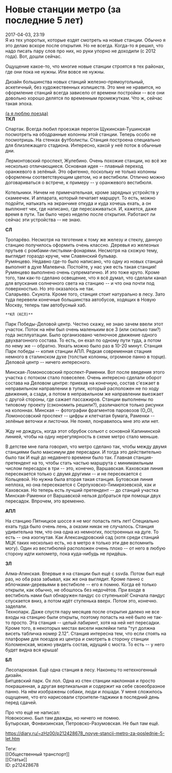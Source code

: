 Новые станции метро (за последние 5 лет)
=========================================

   
 2017-04-03, 23:19   
  Я из тех упоротых, которые ездят смотреть на новые станции. Обычно я это делаю вскоре после открытия. Но не всегда. Когда-то я решил, что надо писать пару слов про них, но руки упорно не доходили (с 2012 года). Вот, дошли сейчас.   
   
 Ощущение какое-то, что многие новые станции строятся в тех районах, где они пока не нужны. Или вовсе не нужны.   
   
 Дизайн большинства новых станций железно-прямоугольный, аскетичный, без художественных излишеств. Это мне не нравится, но оформление станций всегда зависело от времени постройки -- все они довольно хорошо делятся по временным промежуткам. Что ж, сейчас такая эпоха.   
   
  [(а я люблю поезда)](https://zHz00.diary.ru/p212428678.htm?index=1#linkmore212428678m1)      
   **ТКЛ**     
   
 Спартак. Всегда любил проезжая перегон Щукинская-Тушинская посмотреть на ободранные колонны этой станции. Теперь особо не посмотришь. На стенках футболисты. Станция построена специально для близлежащего стадиона. Интересно, какой у неё поток в обычные дни.   
   
 Лермонтовский проспект, Жулебино. Очень похожие станции, но всё же несколько отличающиеся. Основная идея -- плавный переход оранжевого в зелёный. Это офигенно, поскольку не только колонны оформлены соответствующим цветом, но и вестибюли. Отлично можно договариваться о встрече, к примеру -- у оранжевого вестибюля.   
   
 Котельники. Ничем не примечательная, кроме зарядных устройств у скамеечек. И аппарата, который печатает маршрут. То есть, можно подойти, натыкать на экранчике откуда и куда хочешь ехать, а он выплюнет чек, где написано, где пересаживаться. И, кажется, даже время в пути. Так было через неделю после открытия. Работают ли сейчас эти устройства -- не знаю.   
   
   **СЛ**     
   
 Тропарёво. Несмотря на тяготение к тому же железу и стеклу, данную станцию получилось оформить очень классно. Деревья из железных прутьев с ромбами-листьями-фонарями. Несмотря на схожую тему, выглядит гораздо круче, чем Славянский бульвар.   
 Румянцево. Недавно где-то было написано, что одну из новых станций выполнят в духе Малевича. Постойте, у нас уже есть такая станция! Румянцево выполнено очень супрематично. И это тоже круто. Кроме того, там как-то сделано освещение, что я всё думал, что сделали канал для впускания солнечного света на станцию -- и что она почти под поверхностью. Но это оказалось не так.   
 Саларьево. Скукота. Кроме того, станция стоит натурально в лесу. Зато туда перевели конечные большинства автобусов, ходящих в Новую Москву, теперь там автобусный хаб.   
   
    **КЛ (КСЛ)**      
   
 Парк Победы-Деловой центр. Честно скажу, не знаю зачем ввели этот участок. Поток на нём был очень маленьким все 3 (или сколько там?) года эксплуатации. Было организовано челночное движение одного двухвагонного состава. То есть, он ехал по одному пути туда, а потом по нему же -- обратно. Уехать можно было раз в 10-20 минут. Станция Парк победы -- копия станции АПЛ. Редкая современная стацния немного в сталинском духе (толстые колонны, огромное панно в торце). Деловой центр -- ничего интересного.   
   
 Минская-Ломоносовский проспект-Раменки. Вот после введения этого участка с потоком стало повеселее. Очень интересно сделали оборот состава на Деловом центре: приехав на конечную, состав с'езжает в неправильном направлении в тупик, который расположен не по ходу движения, а сзади, а потом в неправильном же направлении выезжает с другой стороны, где сажает пассажиров. Станции выполнены по типовому проекту (сэкономить решили?), различаются только рисунки на колоннах. Минская -- фотографии фрагментов паровозов (О\_О), Ломоносовский проспект -- цифры и клетчатая бумага, Раменки -- зелёные веточки и листочки. Не понял, понравилось мне это или нет.   
   
 Жду не дождусь, когда этот обрубок сольют с основной Калининской линией, чтобы на одну нерегулярность в схеме метро стало меньше.   
   
 В детстве мне папа говорил, что метро сделано так, чтобы между двумя станциями было максимум две пересадки. И тогда это действительно было так И ещё до недавнего времени было так. Главная станция-претендент на то, чтобы стать частью маршрута с минимамльным числом пересадок в три -- это, конечно, Варшавская. Каховская линия пересекается только с двумя другими -- и не пересекается с Кольцевой. Но нужна была вторая такая станция. Бутовская линия неплоха, но она пересекается с Серпуховско-Тимирязевской, как и Каховская. Но теперь есть лучший претендент -- до станций участка Минская-Раменки от Варшавской нельзя добраться при помощи двух пересадок. Впрочем, это временно.   
   
   **АПЛ**     
   
 На станцию Пятницкое шоссе я не мог попасть пять лет! Специально ехать туда было очень лень, а оказии никак не случалось. Станция удивительна тем, что она одна из немногих, построенных на дуге. То есть -- она изогнутая. Как Александровский сад (хотя среди станций МЦК таких несколько есть, но в метро я только эти две вспомнить могу). Один из вестибюлей расположен очень плохо -- от него в любую сторону идти километр, пока куда-нибудь не придёшь.   
   
   **ЗЛ**     
   
 Алма-Атинская. Впервые я на станции был ещё с ssvda. Потом был ещё раз, но оба раза забывал, как же она выглядит. Кроме панно с яблочками-деревьями в вестибюле -- его я помню. Когда её только открыли, как обычно, не обошлось без недочётов. При входе в вестибюль нами был обнаружен пандус со ступенькой! Сначала пандус спускается вниз, а потом идёт ступенька вверх. Потом это, конечно. заделали.   
 Технопарк. Даже спустя пару месяцев после открытия далеко не все входы на станцию были открыты, поэтому попасть на неё было не так-то просто. Эта станция -- целый лабиринт, хотя на ней нет пересадки. Кроме того, в некоторых местах висели наклейки типа "тут должна висеть табличка номер 2.12". Станция интересна тем, что если стоять на платформе для поездов из центра и смотреть в сторону станции Коломенская, можно увидеть состав, идущий с моста. То есть -- у него будет видна вся крыша!   
   
   **БЛ**     
   
 Лесопарковая. Ещё одна станция в лесу. Наконец-то нетехногенный дизайн.   
 Битцевский парк. Ох лол. Одна из стен станции наклонная и просто покрашенная, а другая вертикальная и содержит на себе своеобразное панно. На нём изображены собаки, люди и лошади. У меня сложилось ощущение, что его нарисовали строители-таджики в последний день перед сдачей.   
   
 Про что ещё не написал:   
 Новокосино. Был там дважды, но ничего не помню.   
 Бутырская, Фонвизинская, Петровско-Разумовская. Не был там ещё.     
    
 <https://diary.ru/~zHz00/p212428678_novye-stancii-metro-za-poslednie-5-let.htm>   
   
 Теги:   
 [[Общественный транспорт]]   
 [[Статьи]]   
 ID: p212428678